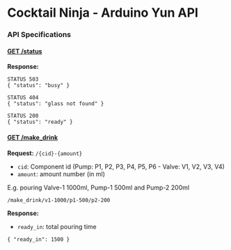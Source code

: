 # Cocktail Ninja - Arduino Yun API

### API Specifications

#### [GET /status](#)

__Response:__

    STATUS 503
    { "status": "busy" }

    STATUS 404
    { "status": "glass not found" }

    STATUS 200
    { "status": "ready" }

#### [GET /make_drink](#)

__Request:__ `/{cid}-{amount}`

- `cid`: Component id (Pump: P1, P2, P3, P4, P5, P6 - Valve: V1, V2, V3, V4)
- `amount`: amount number (in ml)

E.g. pouring Valve-1 1000ml, Pump-1 500ml and Pump-2 200ml

    /make_drink/v1-1000/p1-500/p2-200

__Response:__

- `ready_in`: total pouring time

```
{ "ready_in": 1500 }
```
